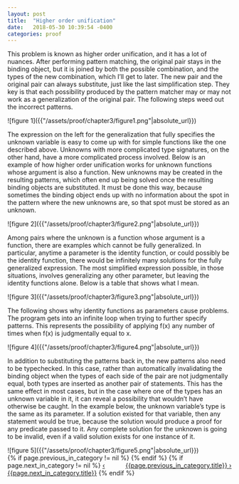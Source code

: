 ```yaml
---
layout: post
title:  "Higher order unification"
date:   2018-05-30 10:39:54 -0400
categories: proof
---
```

<p>
This problem is known as higher order unification, and it has a lot of nuances. After performing pattern matching, the original pair stays in the binding object, but it is joined by both the possible combination, and the types of the new combination, which I’ll get to later. The new pair and the original pair can always substitute, just like the last simplification step. They key is that each possibility produced by the pattern matcher may or may not work as a generalization of the original pair. The following steps weed out the incorrect patterns. 
</p>
![figure 1]({{"/assets/proof/chapter3/figure1.png"|absolute_url}})
<p>
The expression on the left for the generalization that fully specifies the unknown variable is easy to come up with for simple functions like the one described above. Unknowns with more complicated type signatures, on the other hand, have a more complicated process involved. Below is an example of how higher order unification works for unknown functions whose argument is also a function. New unknowns may be created in the resulting patterns, which often end up being solved once the resulting binding objects are substituted. It must be done this way, because sometimes the binding object ends up with no information about the spot in the pattern where the new unknowns are, so that spot must be stored as an unknown. 
</p>
![figure 2]({{"/assets/proof/chapter3/figure2.png"|absolute_url}})
<p>
Among pairs where the unknown is a function whose argument is a function, there are examples which cannot be fully generalized. In particular, anytime a parameter is the identity function, or could possibly be the identity function, there would be infinitely many solutions for the fully generalized expression. The most simplified expression possible, in those situations, involves generalizing any other parameter, but leaving the identity functions alone. Below is a table that shows what I mean. 
</p>
![figure 3]({{"/assets/proof/chapter3/figure3.png"|absolute_url}})
<p>
The following shows why identity functions as parameters cause problems. The program gets into an infinite loop when trying to further specify patterns. This represents the possibility of applying f(x) any number of times when f(x) is judgmentally equal to x. 
</p>
![figure 4]({{"/assets/proof/chapter3/figure4.png"|absolute_url}})
<p>
In addition to substituting the patterns back in, the new patterns also need to be typechecked. In this case, rather than automatically invalidating the binding object when the types of each side of the pair are not judgmentally equal, both types are inserted as another pair of statements. This has the same effect in most cases, but in the case where one of the types has an unknown variable in it, it can reveal a possibility that wouldn’t have otherwise be caught.
In the example below, the unknown variable’s type is the same as its parameter. If a solution existed for that variable, then any statement would be true, because the solution would produce a proof for any predicate passed to it. Any complete solution for the unknown is going to be invalid, even if a valid solution exists for one instance of it. 
</p>
![figure 5]({{"/assets/proof/chapter3/figure5.png"|absolute_url}})

<div>
{% if page.previous_in_category != nil %}
<a href="{{page.previous_in_category.url}}" style="float:right;">{{page.previous_in_category.title}} &#8250;</a>
{% endif %}
{% if page.next_in_category != nil %}
<a href="{{page.next_in_category.url}}" class="float:left;">&#8249; {{page.next_in_category.title}}</a>
{% endif %}
</div>
